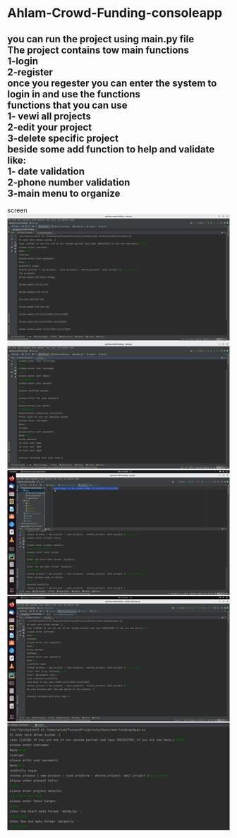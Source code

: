 # Ahlam-Crowd-Funding-consoleapp
you can run the project using main.py file <br>
The project contains tow main functions <br>
1-login <br>
2-register <br>
once you regester you can enter the system to login in and use the functions <br>
functions that you can use <br>
1- vewi all projects <br>
2-edit your project <br>
3-delete specific project <br>
beside some add function to help and validate like: <br>
1- date validation <br>
2-phone number validation <br>
3-main menu to organize <br>
------------------------------------------------------------------------------------------------------------------------------------------------
screen
![lggin](img/login_with_veiwprojects.png)
![register](img/regester.png)
![delete](img/delete.png)
![update](img/update.png)
![new project](img/new_project.png)


